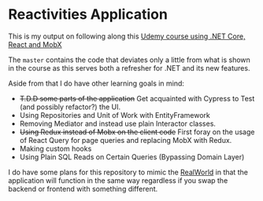 # Reactivities Application

This is my output on following along this [Udemy course using .NET Core, React and MobX][1]

The `master` contains the code that deviates only a little from what is shown in the course as this serves both a refresher for .NET and its new features.

Aside from that I do have other learning goals in mind:

- ~~T.D.D some parts of the application~~ Get acquainted with Cypress to Test (and possibly refactor?) the UI.
- Using Repositories and Unit of Work with EntityFramework
- Removing Mediator and instead use plain Interactor classes.
- ~~Using Redux instead of Mobx on the client code~~ First foray on the usage of React Query for page queries and replacing MobX with Redux.
- Making custom hooks
- Using Plain SQL Reads on Certain Queries (Bypassing Domain Layer)


I do have some plans for this repository to mimic the [RealWorld][2] in that the application will function in the same way regardless if you swap the backend or frontend with something different.


[1]:[https://www.udemy.com/course/complete-guide-to-building-an-app-with-net-core-and-react/]
[2]:[https://github.com/gothinkster/realworld]

